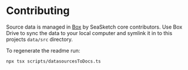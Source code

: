 # Contributing

Source data is managed in [Box](https://app.box.com/folder/123936739032) by SeaSketch core contributors.  Use Box Drive to sync the data to your local computer and symlink it in to this projects `data/src` directory.

To regenerate the readme run:
```bash
npx tsx scripts/datasourcesToDocs.ts
```
